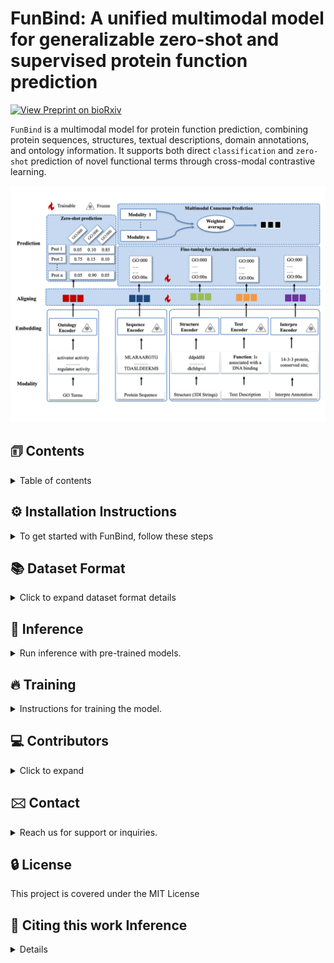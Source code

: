 # FunBind: A unified multimodal model for generalizable zero-shot and supervised protein function prediction
[![View Preprint on bioRxiv](https://img.shields.io/badge/Preprint-bioRxiv-b31b1b)](https://www.biorxiv.org/content/10.1101/2025.05.09.653226v1#:~:text=Here,%20we%20present%20FunBind,%20a%20multimodal%20AI%20model,enhance%20prediction%20accuracy%20and%20infer%20previously%20unseen%20functions.)



`FunBind` is a multimodal model for protein function prediction, combining protein sequences, structures, textual descriptions, domain annotations, and ontology information.
It supports both direct `classification` and `zero-shot` prediction of novel functional terms through cross-modal contrastive learning.

![Method overview ](models/model.png)


## &#128458; Contents
<details>
<summary>Table of contents</summary>


- [&#9881;&#65039; Installation Instructions](#installation-instructions)
- [&#128218; Dataset Format](#dataset-format)
    - [&#129516; Sequence Data](#dataset-format)
    - [&#129521; Structure Data](#dataset-format)
    - [&#128221; Text Data](#dataset-format)
    - [&#129513; InterPro Data](#dataset-format)
    - [&#129504; Ontology Data](#dataset-format)
- [&#128640; Inference](#inference)
    - [Zero-shot Inference](#inference)
    - [Classification Inference](#inference) 
- [&#128293; Training](#training)
    - [Self-supervised Pretraining](#training)
    - [Supervised Function Classification via Fine-Tuning](#training)
    - [Reproducing Experiments](#training)
- [&#128187; Contributors](#contributors)
- [&#128386; Contact](#contact)
- [&#128274; License](#license)
- [&#128214; Citing this work](#citation)

</details>

<h2 id="installation-instructions"> &#9881;&#65039; Installation Instructions</h2>

<details>
<summary>To get started with FunBind, follow these steps</summary>

1. Clone the Repository
```
git clone https://github.com/jianlin-cheng/FunBind.git
cd FunBind
```

2. Download checkpoints (~ 16GB total):
<!-- 
   wget url-for-data
   downloaded-data
-->
```
https://calla.rnet.missouri.edu/rnaminer/funbinddata/DATA/saved_models/
```

3. Set Up the Conda Environment:
```bash
conda env create -f FunBind.yml
conda activate FunBind
```
</details>


<h2 id="dataset-format"> &#128218; Dataset Format</h2>

<details>
<summary>Click to expand dataset format details</summary>

---


<h3 id="sequence-data"> &#129516; Sequence Data</h3>

Sequences should be provided in **FASTA** format.  
**Example:** [`examples/sequence.fasta`](examples/sequence.fasta)

---

<h3 id="structure-data"> &#129521; Structure Data</h3>

Structure data can be obtained from **AlphaFold** and converted into **3Di sequences** using  
[**ProstT5 – How to derive 3Di sequences from structures**](https://github.com/mheinzinger/ProstT5?tab=readme-ov-file#-how-to-derive-3di-sequences-from-structures).  
The resulting **3Di FASTA** file can then be used as input to **FunBind**.  
**Example:** [`examples/structure.fasta`](examples/structure.fasta)

---

<h3 id="text-data"> &#128221; Text Data</h3>

Text descriptions should follow the **[UniProt Flat Text format](http://web.expasy.org/docs/userman.html)**.  
You can download data using the [**UniProt ID Mapping Tool**](https://www.uniprot.org/id-mapping).  
**Example:** [`examples/text.txt`](examples/text.txt)

---

<h3 id="interpro-data"> &#129513; InterPro Data</h3>

InterPro domain annotations can be generated using **[InterProScan](https://www.ebi.ac.uk/interpro/download/)**.  
**Example:** [`examples/text.txt`](examples/text.txt)

---

<h3 id="ontology-data"> &#129504; Ontology Data</h3>

 
Ontology annotations (e.g., Gene Ontology terms) should be provided in a simple text format, where each line contains a **GO ID**.  
**Example:** [`examples/ontology.txt`](examples/ontology.txt)

---

</details>


<h2 id="inference"> &#128640; Inference</h2>
<details>
<summary>Run inference with pre-trained models.</summary>


<h3 id="zero-shot-inference"> Zero-shot Inference</h3>

```bash
    python zeroshot_inference.py [-h] \
        --input-path INPUT_PATH \
        --modality {Sequence,Structure,Text,Interpro} \
        --ontology-path ONTOLOGY_PATH \
        --go-graph GO_GRAPH \
        --model-checkpoint MODEL_CHECKPOINT \
        [--batch BATCH] \
        [--topk TOPK] \
        [--device DEVICE]
```

####  Example:

To run zero-shot inference using Text modality on the sample data in the examples/ directory:

```bash
python zeroshot_inference.py \
    --model-checkpoint /path/to/funbind_checkpoint.pth \
    --input-path examples/text.txt \
    --modality Text \
    --ontology-path examples/ontology.txt \
    --go-graph examples/go-basic.obo
```

This will give you the output
```python
Predictions for protein: Q64565
Top 1 term: ('GO:0170035',), Score: 85.83%
Top 2 term: ('GO:0170033',), Score: 13.29%
Top 3 term: ('GO:1902674',), Score: 0.34%
-----------------------------
Predictions for protein: A8BPK8
Top 1 term: ('GO:1905504',), Score: 87.74%
Top 2 term: ('GO:0097561',), Score: 5.90%
Top 3 term: ('GO:0097560',), Score: 5.66%
-----------------------------
Predictions for protein: Q12198
Top 1 term: ('GO:0170043',), Score: 63.78%
Top 2 term: ('GO:0170033',), Score: 20.56%
Top 3 term: ('GO:0170041',), Score: 9.86%
-----------------------------
Predictions for protein: P18335
Top 1 term: ('GO:0170038',), Score: 95.72%
Top 2 term: ('GO:0170035',), Score: 3.15%
Top 3 term: ('GO:0170039',), Score: 1.13%
-----------------------------
```



<h3 id="classification-inference"> Classification Inference</h3>


```bash
    python classification_inference.py [-h] 
      --data-path DATA_PATH 
      [--sequence-path SEQUENCE_PATH]
      [--structure-path STRUCTURE_PATH] 
      [--text-path TEXT_PATH]
      [--interpro-path INTERPRO_PATH] 
      [--ontology ONTOLOGY] 
      [--device DEVICE]
      [--num-batches NUM_BATCHES] 
      [--working-dir WORKING_DIR] 
      [--output OUTPUT]
```


####  Example:

To run classification using the sample data provided in the examples/ directory:"

```bash
python python classification_inference.py --sequence-path examples/sequence.fasta --structure-path examples/structure.fasta --data-path /home/fbqc9/Workspace/MCLLM_DATA/DATA/inference --device cuda:0
```


</details>


<h2 id="training"> &#128293; Training</h2>

<details>
<summary>Instructions for training the model.</summary>

You can download the preprocessed training and validation data, as well as the data for experiments from (~36 GB total):
```
https://calla.rnet.missouri.edu/rnaminer/funbinddata
```

<h3 id="self-supervised-pretraining"> Self-supervised Pretraining</h3>

1. To Train the model use the script:
```bash
python pretraining.py
```

<h3 id="supervised-classification"> Supervised Classification via Fine-tuning</h3>

1. To Train the model use the script:
```bash
python training.py
```


2. Evaluation command used: see 
see [cafa evaluator](https://github.com/BioComputingUP/CAFA-evaluator)
```bash
cafaeval obo-file-path predictions-path groundtruth-file -out_dir output-path -ia information-acretion-file -prop fill -norm cafa -th_step 0.001 -max_terms 500
```


</details>


<h2 id="contributors"> &#128187; Contributors </h2>
<details>
<summary>Click to expand</summary>

<p align="left">
  <a href="https://github.com/frimpz">
    <img src="https://github.com/frimpz.png" width="50" height="50" style="border-radius: 50%;" />
  </a>
  &nbsp;  &nbsp;  &nbsp;   &nbsp;  &nbsp;
  <a href="https://github.com/yw7bh">
    <img src="https://github.com/yw7bh.png" width="50" height="50" style="border-radius: 50%;" />
  </a>
  &nbsp;  &nbsp;  &nbsp;   &nbsp;  &nbsp;
  <a href="https://github.com/jianlin-cheng">
    <img src="https://github.com/jianlin-cheng.png" width="50" height="50" style="border-radius: 50%;" />
  </a>
</p>

<p align="left">
  <a href="https://github.com/frimpz">@frimpz</a>
  &nbsp;  &nbsp;  &nbsp;   &nbsp;  &nbsp;
  <a href="https://github.com/yw7bh">@yw7bh</a>
  &nbsp;  &nbsp;  &nbsp;   &nbsp;  &nbsp;
  <a href="https://github.com/jianlin-cheng">@jianlin-cheng</a>
</p>
</details>


<h2 id="contact"> &#128386; Contact</h2>
<details>
<summary>Reach us for support or inquiries.</summary>

```

Jianlin (Jack) Cheng, PhD, AAAS Fellow
Curators' Distinguished Professor
William and Nancy Thompson Distinguished Professor
Department of Electrical Engineering and Computer Science
University of Missouri
Columbia, MO 65211, USA
Email: chengji@missouri.edu

```

</details>


<h2 id="license"> &#128274; License </h2>
This project is covered under the MIT License


<h2 id="citation"> &#128214;  Citing this work Inference</h2>
<details>
Boadu, F., Wang, Y., Cheng, J. A unified multimodal model for generalizable zero-shot and supervised protein function prediction. Submitted. 
</details>